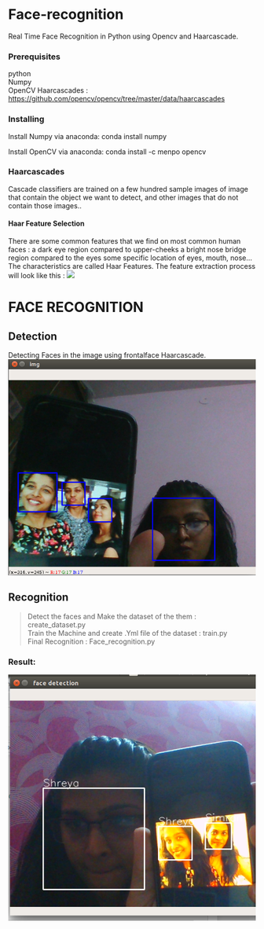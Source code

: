 # Face-recognition

Real Time Face Recognition in Python using Opencv and Haarcascade.

### Prerequisites

python </br>
Numpy</br>
OpenCV
Haarcascades : https://github.com/opencv/opencv/tree/master/data/haarcascades

### Installing

Install Numpy via anaconda:
conda install numpy

Install OpenCV via anaconda:
conda install -c menpo opencv

### Haarcascades
Cascade classifiers are trained on a few hundred sample images of image that contain the object we want to detect, and other images that do not contain those images.. 
#### Haar Feature Selection
There are some common features that we find on most common human faces :
  a dark eye region compared to upper-cheeks
  a bright nose bridge region compared to the eyes
  some specific location of eyes, mouth, nose…
The characteristics are called Haar Features. The feature extraction process will look like this :
<img src="https://maelfabien.github.io/assets/images/haar.jpg" />

# FACE RECOGNITION
## Detection
Detecting Faces in the image using frontalface Haarcascade.
<img src="images/detect.png" />
## Recognition
  > Detect the faces and Make the dataset of the them : create_dataset.py <br>
  > Train the Machine and create .Yml file of the dataset : train.py <br>
  > Final Recognition : Face_recognition.py
### Result: 
 <img src="images/recognise.png" />
